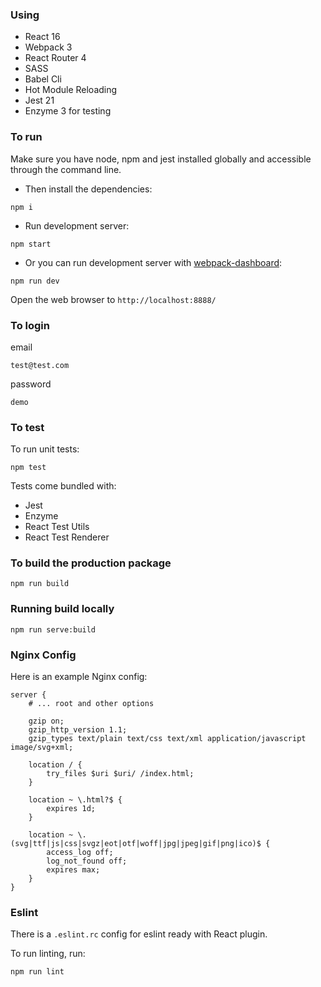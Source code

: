 ### Using

* React 16
* Webpack 3
* React Router 4
* SASS
* Babel Cli
* Hot Module Reloading
* Jest 21 
* Enzyme 3 for testing

### To run
Make sure you have node, npm and jest installed globally and accessible through the command line.
* Then install the dependencies:

```
npm i
```

* Run development server:

```
npm start
```

* Or you can run development server with [webpack-dashboard](https://github.com/FormidableLabs/webpack-dashboard):

```
npm run dev
```

Open the web browser to `http://localhost:8888/`

### To login
email
```
test@test.com
```

password
```
demo
```


### To test
To run unit tests:

```
npm test
```

Tests come bundled with:

* Jest
* Enzyme
* React Test Utils
* React Test Renderer

### To build the production package

```
npm run build
```

### Running build locally

```
npm run serve:build
```

### Nginx Config

Here is an example Nginx config:

```
server {
	# ... root and other options

	gzip on;
	gzip_http_version 1.1;
	gzip_types text/plain text/css text/xml application/javascript image/svg+xml;

	location / {
		try_files $uri $uri/ /index.html;
	}

	location ~ \.html?$ {
		expires 1d;
	}

	location ~ \.(svg|ttf|js|css|svgz|eot|otf|woff|jpg|jpeg|gif|png|ico)$ {
		access_log off;
		log_not_found off;
		expires max;
	}
}
```

### Eslint
There is a `.eslint.rc` config for eslint ready with React plugin.

To run linting, run:

```
npm run lint
```
